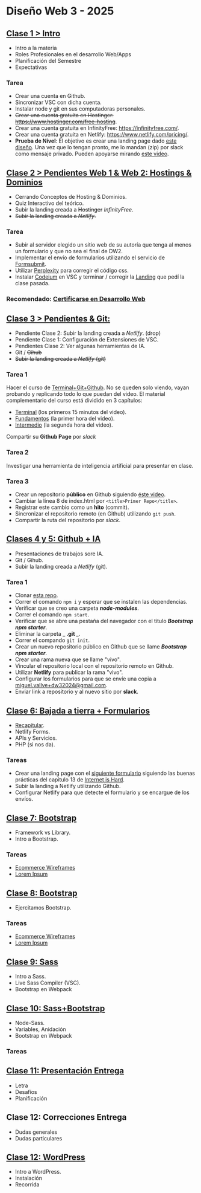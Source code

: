 # Diseño Web 3 - 2025

## [Clase 1 > Intro](https://dw3.netlify.app)

- Intro a la materia
- Roles Profesionales en el desarrollo Web/Apps
- Planificación del Semestre
- Expectativas

### <span id="prueba-de-nivel">Tarea</span>

- Crear una cuenta en Github.
- Sincronizar VSC con dicha cuenta.
- Instalar node y git en sus computadoras personales.
- ~~Crear una cuenta gratuita en Hostinger: https://www.hostinger.com/free-hosting~~.
- Crear una cuenta gratuita en InfinityFree: https://infinityfree.com/.
- Crear una cuenta gratuita en Netlify: https://www.netlify.com/pricing/.
- **Prueba de Nivel**: El objetivo es crear una landing page dado [este diseño](https://shismqklzntzxworibfn.supabase.co/storage/v1/object/public/pro-challenges/landing.fig). Una vez que lo tengan pronto, me lo mandan (zip) por slack como mensaje privado. Pueden apoyarse mirando [este video](https://www.youtube.com/watch?v=HXYZxVbWkjc&list=PLillGF-RfqbZTASqIqdvm1R5mLrQq79CU&index=65).

## [Clase 2 > Pendientes Web 1 & Web 2: Hostings & Dominios](https://dw3.netlify.app/#/1)

- Cerrando Conceptos de Hosting & Dominios.
- Quiz Interactivo del teórico.
- Subir la landing creada a ~~Hostinger~~ _InfinityFree_.
- ~~Subir la landing creada a _Netlify_.~~

### Tarea

- Subir al servidor elegido un sitio web de su autoría que tenga al menos un formulario y que no sea el final de DW2.
- Implementar el envío de formularios utilizando el servicio de [Formsubmit](https://formsubmit.co/).
- Utilizar [Perplexity](https://www.perplexity.ai/) para corregir el código css.
- Instalar [Codeium](https://codeium.com/) en VSC y terminar / corregir la [Landing](#prueba-de-nivel) que pedí la clase pasada.

### Recomendado: [Certificarse en Desarrollo Web](https://www.sololearn.com/es/learn/courses/web-development)

## [Clase 3 > Pendientes & Git:](https://dw3.netlify.app/#/3)

- Pendiente Clase 2: Subir la landing creada a _Netlify_. (drop)
- Pendiente Clase 1: Configuración de Extensiones de VSC.
- Pendientes Clase 2: Ver algunas herramientas de IA.
- Git / ~~Gihub~~
- ~~Subir la landing creada a _Netlify_ (git)~~

### Tarea 1

Hacer el curso de [Terminal+Git+Github](https://www.youtube.com/watch?v=PW_A-lOpVV0&t=1s). No se queden solo viendo, vayan probando y replicando todo lo que puedan del video.
El material complementario del curso está dividido en 3 capítulos:

- [Terminal](https://bluuweb.dev/03-git/) (los primeros 15 minutos del video).
- [Fundamentos](https://bluuweb.dev/03-git/02-git.html) (la primer hora del video).
- [Intermedio](https://bluuweb.dev/03-git/03-git-intermedio.html) (la segunda hora del video).

Compartir su **Github Page** por _slack_

### Tarea 2

Investigar una herramienta de inteligencia artificial para presentar en clase.

### Tarea 3

- Crear un repositorio **público** en Github siguiendo [éste video](https://www.youtube.com/watch?v=L_lWQZNhN7w).
- Cambiar la línea 8 de index.html por `<title>Primer Repo</title>`.
- Registrar este cambio como un **hito** (commit).
- Sincronizar el repositorio remoto (en Github) utilizando `git push`.
- Compartir la ruta del repositorio por _slack_.

## [Clases 4 y 5: Github + IA](https://dw3.netlify.app/#/4)

- Presentaciones de trabajos sore IA.
- Git / Gihub.
- Subir la landing creada a _Netlify_ (git).

### Tarea 1

- Clonar [esta repo](https://github.com/mikivallve/bootstrap-npm-starter).
- Correr el comando `npm i` y esperar que se instalen las dependencias.
- Verificar que se creo una carpeta **_node-modules_**.
- Correr el comando `npm start`.
- Verificar que se abre una pestaña del navegador con el titulo **_Bootstrap npm starter_**.
- Eliminar la carpeta **_ .git _**.
- Correr el compando `git init`.
- Crear un nuevo repositorio público en Github que se llame **_Bootstrap npm starter_**.
- Crear una rama nueva que se llame "vivo".
- Vincular el repositorio local con el repositorio remoto en Github.
- Utilizar **Netlify** para publicar la rama "vivo".
- Configurar los formularios para que se envíe una copia a miguel.vallve+dw32024@gmail.com.
- Enviar link a repositorio y al nuevo sitio por **slack**.

## [Clase 6: Bajada a tierra + Formularios](https://dw3.netlify.app/#/6)

- [Recapitular](https://internetingishard.netlify.app/html-and-css/forms/).
- Netlify Forms.
- APIs y Servicios.
- PHP (si nos da).

### Tareas

- Crear una landing page con el [siguiente formulario](https://media.slid.es/uploads/429581/images/4313187/responsive-form-mockup-963e65.png) siguiendo las buenas prácticas del capitulo 13 de [Internet is Hard](https://internetingishard.netlify.app/html-and-css/forms/).
- Subir la landing a Netlify utilizando Github.
- Configurar Netlify para que detecte el formulario y se encargue de los envíos.

## [Clase 7: Bootstrap](https://dw3.netlify.app/#/7)

- Framework vs Library.
- Intro a Bootstrap.

### Tareas

- [Ecommerce Wireframes](/dist/assets/bootstrap-ecommerce-wireframes.png)
- [Lorem Ipsum](https://github.com/mikivallve/loremipsum)

## [Clase 8: Bootstrap](https://dw3.netlify.app/#/7)

- Ejercitamos Bootstrap.

### Tareas

- [Ecommerce Wireframes](/dist/assets/bootstrap-ecommerce-wireframes.png)
- [Lorem Ipsum](https://github.com/mikivallve/loremipsum)

## [Clase 9: Sass ](https://dw3.netlify.app/#/8)

- Intro a Sass.
- Live Sass Compiler (VSC).
- Bootstrap en Webpack

## [Clase 10: Sass+Bootstrap](https://dw3.netlify.app/#/8/3)

- Node-Sass.
- Variables, Anidación
- Bootstrap en Webpack

### Tareas
<!-- [PeachyPay](https://github.com/mikivallve/dw3-bootstrap-adjust-peachpay) -->

## [Clase 11: Presentación Entrega](https://dw3.netlify.app/#/9)

- Letra
- Desafíos
- Planificación

## Clase 12: Correcciones Entrega

- Dudas generales
- Dudas particulares

## [Clase 12: WordPress ](https://dw3.netlify.app/#/10)

- Intro a WordPress.
- Instalación
- Recorrida
